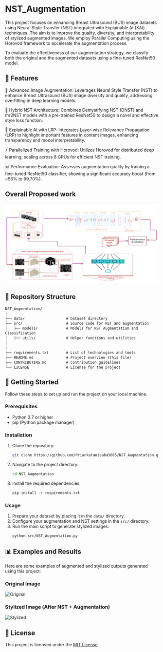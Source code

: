 # NST_Augmentation
This project focuses on enhancing Breast Ultrasound (BUS) image datasets using Neural Style Transfer (NST) integrated with Explainable AI (XAI) techniques. The aim is to improve the quality, diversity, and interpretability of stylized augmented images. We employ Parallel Computing using the Horovod framework to accelerate the augmentation process.

To evaluate the effectiveness of our augmentation strategy, we classify both the original and the augmented datasets using a fine-tuned ResNet50 model.
## 🚀 Features
📸 Advanced Image Augmentation: Leverages Neural Style Transfer (NST) to enhance Breast Ultrasound (BUS) image diversity and quality, addressing overfitting in deep learning models.

🎨 Hybrid NST Architecture: Combines Demystifying NST (DNST) and mr2NST models with a pre-trained ResNet50 to design a novel and effective style loss function.

🧠 Explainable AI with LRP: Integrates Layer-wise Relevance Propagation (LRP) to highlight important features in content images, enhancing transparency and model interpretability.

⚡ Parallelized Training with Horovod: Utilizes Horovod for distributed deep learning, scaling across 8 GPUs for efficient NST training.

📊 Performance Evaluation: Assesses augmentation quality by training a fine-tuned ResNet50 classifier, showing a significant accuracy boost (from ~56% to 99.70%).
## Overall Proposed work
![Architecture Overview](images/overall.png)


## 📂 Repository Structure
```
NST_Augmentation/
│
├── data/                   # Dataset directory
├── src/                    # Source code for NST and augmentation
│   ├── models/             # Models for NST Augmentation and Classification
│   ├── utils/              # Helper functions and utilities
│
│
├── requirements.txt        # List of technologies and tools
├── README.md               # Project overview (this file)
├── CONTRIBUTING.md         # Contribution guidelines
└── LICENSE                 # License for the project
```

## 🚀 Getting Started
Follow these steps to set up and run the project on your local machine.

### Prerequisites
- Python 3.7 or higher
- pip (Python package manager)

### Installation
1. Clone the repository:
   ```bash
   git clone https://github.com/Priankaranisaha5085/NST_Augmentation.git
   ```
2. Navigate to the project directory:
   ```bash
   cd NST_Augmentation
   ```
3. Install the required dependencies:
   ```bash
   pip install -r requirements.txt
   ```

### Usage
1. Prepare your dataset by placing it in the `data/` directory.
2. Configure your augmentation and NST settings in the `src/` directory.
3. Run the main script to generate stylized images:
   ```bash
   python src/NST_Augmentation.py
   ```

## 📊 Examples and Results
Here are some examples of augmented and stylized outputs generated using this project:

### Original Image
![Original](examples/original.jpg)

### Stylized Image (After NST + Augmentation)
![Stylized](examples/stylized.jpg)

## 📜 License
This project is licensed under the [MIT License](LICENSE)


